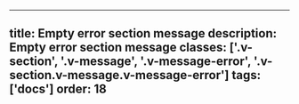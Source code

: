 <!--
 *              Copyright (c) 2025 Visa, Inc.
 *
 * Licensed under the Apache License, Version 2.0 (the "License");
 * you may not use this file except in compliance with the License.
 * You may obtain a copy of the License at
 *
 *         http://www.apache.org/licenses/LICENSE-2.0
 *
 * Unless required by applicable law or agreed to in writing, software
 * distributed under the License is distributed on an "AS IS" BASIS,
 * WITHOUT WARRANTIES OR CONDITIONS OF ANY KIND, either express or implied.
 * See the License for the specific language governing permissions and
 * limitations under the License.
 *
 -->
---
title: Empty error section message
description: Empty error section message 
classes: ['.v-section', '.v-message', '.v-message-error', '.v-section.v-message.v-message-error']
tags: ['docs']
order: 18
---

<div class="v-message v-message-error v-section">
</div>
